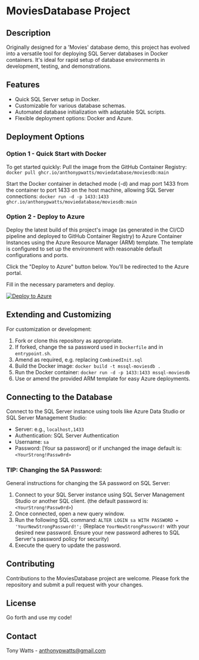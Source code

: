 # MoviesDatabase Project

## Description
Originally designed for a 'Movies' database demo, this project has evolved into a versatile tool for deploying SQL Server databases in Docker containers. It's ideal for rapid setup of database environments in development, testing, and demonstrations.

## Features
- Quick SQL Server setup in Docker.
- Customizable for various database schemas.
- Automated database initialization with adaptable SQL scripts.
- Flexible deployment options: Docker and Azure.

## Deployment Options
### Option 1 - Quick Start with Docker
To get started quickly:
Pull the image from the GitHub Container Registry:
`docker pull ghcr.io/anthonypwatts/moviedatabase/moviesdb:main`

Start the Docker container in detached mode (-d) and map port 1433 from the container to port 1433 on the host machine, allowing SQL Server connections:
`docker run -d -p 1433:1433 ghcr.io/anthonypwatts/moviedatabase/moviesdb:main`


### Option 2 - Deploy to Azure
Deploy the latest build of this project's image (as generated in the CI/CD pipeline and deployed to GitHub Container Registry) to Azure Container Instances using the Azure Resource Manager (ARM) template. The template is configured to set up the environment with reasonable default configurations and ports.

Click the "Deploy to Azure" button below. You'll be redirected to the Azure portal.

Fill in the necessary parameters and deploy.

[![Deploy to Azure](https://aka.ms/deploytoazurebutton)](https://portal.azure.com/#create/Microsoft.Template/uri/https%3A%2F%2Fraw.githubusercontent.com%2FAnthonyPWatts%2FMovieDatabase%2Fmain%2Fazure-deploy-moviedb.json)

## Extending and Customizing
For customization or development:
1. Fork or clone this repository as appropriate.
2. If forked, change the sa password used in `Dockerfile` and in `entrypoint.sh`.
3. Amend as required, e.g. replacing `CombinedInit.sql`
4. Build the Docker image: `docker build -t mssql-moviesdb .`
5. Run the Docker container: `docker run -d -p 1433:1433 mssql-moviesdb`
6. Use or amend the provided ARM template for easy Azure deployments.

## Connecting to the Database
Connect to the SQL Server instance using tools like Azure Data Studio or SQL Server Management Studio:
- Server: e.g., `localhost,1433`
- Authentication: SQL Server Authentication
- Username: `sa`
- Password: [Your sa password] or if unchanged the image default is: `<YourStrong!Passw0rd>`


### TIP: Changing the SA Password:
General instructions for changing the SA password on SQL Server:
1. Connect to your SQL Server instance using SQL Server Management Studio or another SQL client. (the default password is: `<YourStrong!Passw0rd>`)
2. Once connected, open a new query window.
3. Run the following SQL command:
    `ALTER LOGIN sa WITH PASSWORD = 'YourNewStrongPassword!';`
    (Replace `YourNewStrongPassword!` with your desired new password. Ensure your new password adheres to SQL Server's password policy for security)
4. Execute the query to update the password.


## Contributing
Contributions to the MoviesDatabase project are welcome. Please fork the repository and submit a pull request with your changes.

## License
Go forth and use my code!

## Contact
Tony Watts - anthonypwatts@gmail.com
